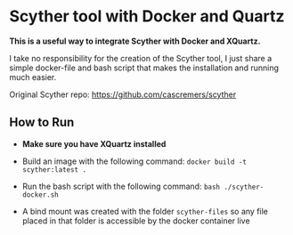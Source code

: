 
Scyther tool with Docker and Quartz
===========================

**This is a useful way to integrate Scyther with Docker and XQuartz.** 

I take no responsibility for the creation of the Scyther tool, I just share a simple docker-file and bash script that makes the installation and running much easier. 

Original Scyther repo:
https://github.com/cascremers/scyther


## How to Run


- **Make sure you have XQuartz installed**
 - Build an image with the following command:
   `docker build -t scyther:latest .`
   
- Run the bash script with the following command:
`bash ./scyther-docker.sh`

- A bind mount was created with the folder `scyther-files` so any file placed in that folder is accessible by the docker container live